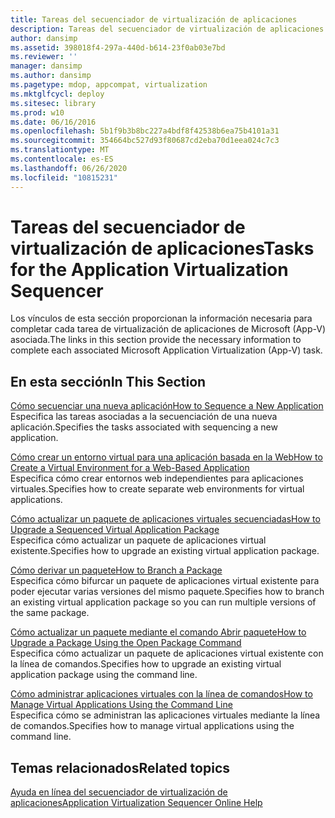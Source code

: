 ```yaml
---
title: Tareas del secuenciador de virtualización de aplicaciones
description: Tareas del secuenciador de virtualización de aplicaciones
author: dansimp
ms.assetid: 398018f4-297a-440d-b614-23f0ab03e7bd
ms.reviewer: ''
manager: dansimp
ms.author: dansimp
ms.pagetype: mdop, appcompat, virtualization
ms.mktglfcycl: deploy
ms.sitesec: library
ms.prod: w10
ms.date: 06/16/2016
ms.openlocfilehash: 5b1f9b3b8bc227a4bdf8f42538b6ea75b4101a31
ms.sourcegitcommit: 354664bc527d93f80687cd2eba70d1eea024c7c3
ms.translationtype: MT
ms.contentlocale: es-ES
ms.lasthandoff: 06/26/2020
ms.locfileid: "10815231"
---
```

# <span data-ttu-id="ef324-103">Tareas del secuenciador de virtualización de aplicaciones</span><span class="sxs-lookup"><span data-stu-id="ef324-103">Tasks for the Application Virtualization Sequencer</span></span>


<span data-ttu-id="ef324-104">Los vínculos de esta sección proporcionan la información necesaria para completar cada tarea de virtualización de aplicaciones de Microsoft (App-V) asociada.</span><span class="sxs-lookup"><span data-stu-id="ef324-104">The links in this section provide the necessary information to complete each associated Microsoft Application Virtualization (App-V) task.</span></span>

## <span data-ttu-id="ef324-105">En esta sección</span><span class="sxs-lookup"><span data-stu-id="ef324-105">In This Section</span></span>


<a href="" id="how-to-sequence-a-new-application"></a>[<span data-ttu-id="ef324-106">Cómo secuenciar una nueva aplicación</span><span class="sxs-lookup"><span data-stu-id="ef324-106">How to Sequence a New Application</span></span>](how-to-sequence-a-new-application.md)  
<span data-ttu-id="ef324-107">Especifica las tareas asociadas a la secuenciación de una nueva aplicación.</span><span class="sxs-lookup"><span data-stu-id="ef324-107">Specifies the tasks associated with sequencing a new application.</span></span>

<a href="" id="how-to-create-a-virtual-environment-for-a-web-based-application"></a>[<span data-ttu-id="ef324-108">Cómo crear un entorno virtual para una aplicación basada en la Web</span><span class="sxs-lookup"><span data-stu-id="ef324-108">How to Create a Virtual Environment for a Web-Based Application</span></span>](how-to-create-a-virtual-environment-for-a-web-based-application.md)  
<span data-ttu-id="ef324-109">Especifica cómo crear entornos web independientes para aplicaciones virtuales.</span><span class="sxs-lookup"><span data-stu-id="ef324-109">Specifies how to create separate web environments for virtual applications.</span></span>

<a href="" id="how-to-upgrade-a-sequenced-virtual-application-package"></a>[<span data-ttu-id="ef324-110">Cómo actualizar un paquete de aplicaciones virtuales secuenciadas</span><span class="sxs-lookup"><span data-stu-id="ef324-110">How to Upgrade a Sequenced Virtual Application Package</span></span>](how-to-upgrade-a-sequenced-virtual-application-package.md)  
<span data-ttu-id="ef324-111">Especifica cómo actualizar un paquete de aplicaciones virtual existente.</span><span class="sxs-lookup"><span data-stu-id="ef324-111">Specifies how to upgrade an existing virtual application package.</span></span>

<a href="" id="how-to-branch-a-package"></a>[<span data-ttu-id="ef324-112">Cómo derivar un paquete</span><span class="sxs-lookup"><span data-stu-id="ef324-112">How to Branch a Package</span></span>](how-to-branch-a-package.md)  
<span data-ttu-id="ef324-113">Especifica cómo bifurcar un paquete de aplicaciones virtual existente para poder ejecutar varias versiones del mismo paquete.</span><span class="sxs-lookup"><span data-stu-id="ef324-113">Specifies how to branch an existing virtual application package so you can run multiple versions of the same package.</span></span>

<a href="" id="how-to-upgrade-a-package-using-the-open-package-command"></a>[<span data-ttu-id="ef324-114">Cómo actualizar un paquete mediante el comando Abrir paquete</span><span class="sxs-lookup"><span data-stu-id="ef324-114">How to Upgrade a Package Using the Open Package Command</span></span>](how-to-upgrade-a-package-using-the-open-package-command.md)  
<span data-ttu-id="ef324-115">Especifica cómo actualizar un paquete de aplicaciones virtual existente con la línea de comandos.</span><span class="sxs-lookup"><span data-stu-id="ef324-115">Specifies how to upgrade an existing virtual application package using the command line.</span></span>

<a href="" id="how-to-manage-virtual-applications-using-the-command-line"></a>[<span data-ttu-id="ef324-116">Cómo administrar aplicaciones virtuales con la línea de comandos</span><span class="sxs-lookup"><span data-stu-id="ef324-116">How to Manage Virtual Applications Using the Command Line</span></span>](how-to-manage-virtual-applications-using-the-command-line.md)  
<span data-ttu-id="ef324-117">Especifica cómo se administran las aplicaciones virtuales mediante la línea de comandos.</span><span class="sxs-lookup"><span data-stu-id="ef324-117">Specifies how to manage virtual applications using the command line.</span></span>

## <span data-ttu-id="ef324-118">Temas relacionados</span><span class="sxs-lookup"><span data-stu-id="ef324-118">Related topics</span></span>


[<span data-ttu-id="ef324-119">Ayuda en línea del secuenciador de virtualización de aplicaciones</span><span class="sxs-lookup"><span data-stu-id="ef324-119">Application Virtualization Sequencer Online Help</span></span>](application-virtualization-sequencer-online-help.md)

 

 





